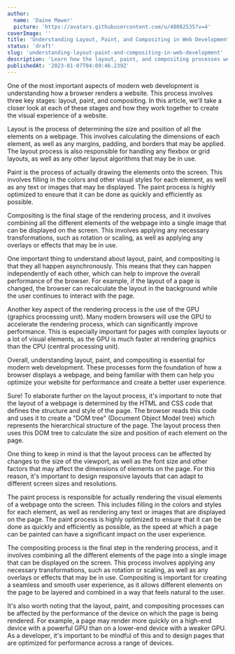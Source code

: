 ```yaml
---
author:
  name: 'Daine Mawer'
  picture: 'https://avatars.githubusercontent.com/u/48082535?v=4'
coverImage: ''
title: 'Understanding Layout, Paint, and Compositing in Web Development'
status: 'draft'
slug: 'understanding-layout-paint-and-compositing-in-web-development'
description: 'Learn how the layout, paint, and compositing processes work together in browser rendering. Understand the role of the GPU and device performance, and discover how to optimize website performance and improve user experience through a deeper understanding of these concepts.'
publishedAt: '2023-01-07T04:09:46.239Z'
---
```


One of the most important aspects of modern web development is understanding how a browser renders a website. This process involves three key stages: layout, paint, and compositing. In this article, we'll take a closer look at each of these stages and how they work together to create the visual experience of a website.

Layout is the process of determining the size and position of all the elements on a webpage. This involves calculating the dimensions of each element, as well as any margins, padding, and borders that may be applied. The layout process is also responsible for handling any flexbox or grid layouts, as well as any other layout algorithms that may be in use.

Paint is the process of actually drawing the elements onto the screen. This involves filling in the colors and other visual styles for each element, as well as any text or images that may be displayed. The paint process is highly optimized to ensure that it can be done as quickly and efficiently as possible.

Compositing is the final stage of the rendering process, and it involves combining all the different elements of the webpage into a single image that can be displayed on the screen. This involves applying any necessary transformations, such as rotation or scaling, as well as applying any overlays or effects that may be in use.

One important thing to understand about layout, paint, and compositing is that they all happen asynchronously. This means that they can happen independently of each other, which can help to improve the overall performance of the browser. For example, if the layout of a page is changed, the browser can recalculate the layout in the background while the user continues to interact with the page.

Another key aspect of the rendering process is the use of the GPU (graphics processing unit). Many modern browsers will use the GPU to accelerate the rendering process, which can significantly improve performance. This is especially important for pages with complex layouts or a lot of visual elements, as the GPU is much faster at rendering graphics than the CPU (central processing unit).

Overall, understanding layout, paint, and compositing is essential for modern web development. These processes form the foundation of how a browser displays a webpage, and being familiar with them can help you optimize your website for performance and create a better user experience.

Sure! To elaborate further on the layout process, it's important to note that the layout of a webpage is determined by the HTML and CSS code that defines the structure and style of the page. The browser reads this code and uses it to create a "DOM tree" (Document Object Model tree) which represents the hierarchical structure of the page. The layout process then uses this DOM tree to calculate the size and position of each element on the page.

One thing to keep in mind is that the layout process can be affected by changes to the size of the viewport, as well as the font size and other factors that may affect the dimensions of elements on the page. For this reason, it's important to design responsive layouts that can adapt to different screen sizes and resolutions.

The paint process is responsible for actually rendering the visual elements of a webpage onto the screen. This includes filling in the colors and styles for each element, as well as rendering any text or images that are displayed on the page. The paint process is highly optimized to ensure that it can be done as quickly and efficiently as possible, as the speed at which a page can be painted can have a significant impact on the user experience.

The compositing process is the final step in the rendering process, and it involves combining all the different elements of the page into a single image that can be displayed on the screen. This process involves applying any necessary transformations, such as rotation or scaling, as well as any overlays or effects that may be in use. Compositing is important for creating a seamless and smooth user experience, as it allows different elements on the page to be layered and combined in a way that feels natural to the user.

It's also worth noting that the layout, paint, and compositing processes can be affected by the performance of the device on which the page is being rendered. For example, a page may render more quickly on a high-end device with a powerful GPU than on a lower-end device with a weaker GPU. As a developer, it's important to be mindful of this and to design pages that are optimized for performance across a range of devices.

